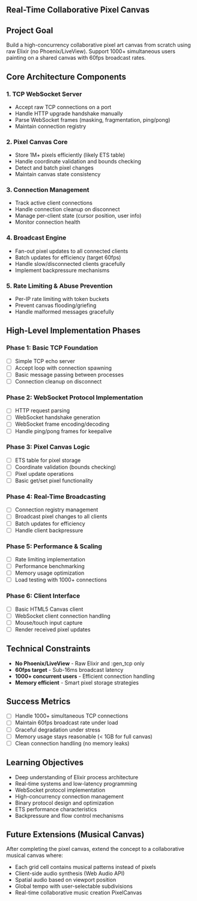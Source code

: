 ## Real-Time Collaborative Pixel Canvas

## Project Goal

Build a high-concurrency collaborative pixel art canvas from scratch using raw Elixir (no Phoenix/LiveView). Support 1000+ simultaneous users painting on a shared canvas with 60fps broadcast rates.

## Core Architecture Components

### 1. TCP WebSocket Server

- Accept raw TCP connections on a port
- Handle HTTP upgrade handshake manually
- Parse WebSocket frames (masking, fragmentation, ping/pong)
- Maintain connection registry

### 2. Pixel Canvas Core

- Store 1M+ pixels efficiently (likely ETS table)
- Handle coordinate validation and bounds checking
- Detect and batch pixel changes
- Maintain canvas state consistency

### 3. Connection Management

- Track active client connections
- Handle connection cleanup on disconnect
- Manage per-client state (cursor position, user info)
- Monitor connection health

### 4. Broadcast Engine

- Fan-out pixel updates to all connected clients
- Batch updates for efficiency (target 60fps)
- Handle slow/disconnected clients gracefully
- Implement backpressure mechanisms

### 5. Rate Limiting & Abuse Prevention

- Per-IP rate limiting with token buckets
- Prevent canvas flooding/griefing
- Handle malformed messages gracefully

## High-Level Implementation Phases

### Phase 1: Basic TCP Foundation

- [ ] Simple TCP echo server
- [ ] Accept loop with connection spawning
- [ ] Basic message passing between processes
- [ ] Connection cleanup on disconnect

### Phase 2: WebSocket Protocol Implementation

- [ ] HTTP request parsing
- [ ] WebSocket handshake generation
- [ ] WebSocket frame encoding/decoding
- [ ] Handle ping/pong frames for keepalive

### Phase 3: Pixel Canvas Logic

- [ ] ETS table for pixel storage
- [ ] Coordinate validation (bounds checking)
- [ ] Pixel update operations
- [ ] Basic get/set pixel functionality

### Phase 4: Real-Time Broadcasting

- [ ] Connection registry management
- [ ] Broadcast pixel changes to all clients
- [ ] Batch updates for efficiency
- [ ] Handle client backpressure

### Phase 5: Performance & Scaling

- [ ] Rate limiting implementation
- [ ] Performance benchmarking
- [ ] Memory usage optimization
- [ ] Load testing with 1000+ connections

### Phase 6: Client Interface

- [ ] Basic HTML5 Canvas client
- [ ] WebSocket client connection handling
- [ ] Mouse/touch input capture
- [ ] Render received pixel updates

## Technical Constraints

- **No Phoenix/LiveView** - Raw Elixir and :gen_tcp only
- **60fps target** - Sub-16ms broadcast latency
- **1000+ concurrent users** - Efficient connection handling
- **Memory efficient** - Smart pixel storage strategies

## Success Metrics

- [ ] Handle 1000+ simultaneous TCP connections
- [ ] Maintain 60fps broadcast rate under load
- [ ] Graceful degradation under stress
- [ ] Memory usage stays reasonable (< 1GB for full canvas)
- [ ] Clean connection handling (no memory leaks)

## Learning Objectives

- Deep understanding of Elixir process architecture
- Real-time systems and low-latency programming
- WebSocket protocol implementation
- High-concurrency connection management
- Binary protocol design and optimization
- ETS performance characteristics
- Backpressure and flow control mechanisms

## Future Extensions (Musical Canvas)

After completing the pixel canvas, extend the concept to a collaborative musical canvas where:

- Each grid cell contains musical patterns instead of pixels
- Client-side audio synthesis (Web Audio API)
- Spatial audio based on viewport position
- Global tempo with user-selectable subdivisions
- Real-time collaborative music creation PixelCanvas
